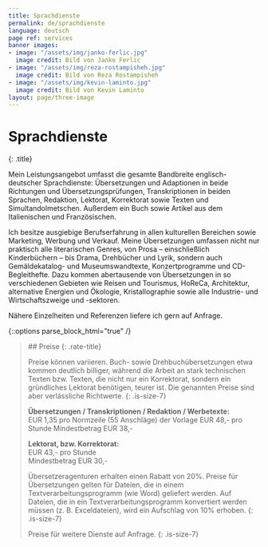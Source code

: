```yaml
---
title: Sprachdienste
permalink: de/sprachdienste
language: deutsch
page ref: services
banner images:
- image: "/assets/img/janko-ferlic.jpg"
  image credit: Bild von Janko Ferlic
- image: "/assets/img/reza-rostampisheh.jpg"
  image credit: Bild von Reza Rostampisheh
- image: "/assets/img/kevin-laminto.jpg"
  image credit: Bild von Kevin Laminto
layout: page/three-image
---
```


# Sprachdienste
{: .title}

Mein Leistungsangebot umfasst die gesamte Bandbreite englisch-deutscher Sprachdienste: Übersetzungen und Adaptionen in beide Richtungen und Übersetzungsprüfungen, Transkriptionen in beiden Sprachen, Redaktion, Lektorat, Korrektorat sowie Texten und Simultandolmetschen. Außerdem ein Buch sowie Artikel aus dem Italienischen und Französischen.

Ich besitze ausgiebige Berufserfahrung in allen kulturellen Bereichen sowie Marketing, Werbung und Verkauf. Meine Übersetzungen umfassen nicht nur praktisch alle literarischen Genres, von Prosa – einschließlich Kinderbüchern – bis Drama, Drehbücher und Lyrik, sondern auch Gemäldekatalog- und Museumswandtexte, Konzertprogramme und CD-Begleithefte. Dazu kommen abertausende von Übersetzungen in so verschiedenen Gebieten wie Reisen und Tourismus, HoReCa, Architektur, alternative Energien und Ökologie, Kristallographie sowie alle Industrie- und Wirtschaftszweige und -sektoren.

Nähere Einzelheiten und Referenzen liefere ich gern auf Anfrage.

{::options parse_block_html="true" /}

<blockquote>
## Preise
{: .rate-title}

Preise können variieren. Buch- sowie Drehbuchübersetzungen etwa kommen deutlich billiger, während die Arbeit an stark technischen Texten bzw. Texten, die nicht nur ein Korrektorat, sondern ein gründliches Lektorat benötigen, teurer ist. Die genannten Preise sind aber verlässliche Richtwerte.
{: .is-size-7}

**Übersetzungen / Transkriptionen / Redaktion / Werbetexte:**<br>EUR 1,35 pro Normzeile (55 Anschläge) der Vorlage
EUR 48,- pro Stunde
Mindestbetrag EUR 38,-

**Lektorat, bzw. Korrektorat:**<br>EUR 43,- pro Stunde<br>Mindestbetrag EUR 30,-

Übersetzeragenturen erhalten einen Rabatt von 20%. Preise für Übersetzungen gelten für Dateien, die in einem Textverarbeitungsprogramm (wie Word) geliefert werden. Auf Dateien, die in ein Textverarbeitungsprogramm konvertiert werden müssen (z. B. Exceldateien), wird ein Aufschlag von 10% erhoben.
{: .is-size-7}

Preise für weitere Dienste auf Anfrage.
{: .is-size-7}

</blockquote>
